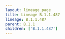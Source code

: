 ```yaml
---
layout: lineage_page
title: Lineage B.1.1.487
lineage: B.1.1.487
parent: B.1.1
children: ['B.1.1.487']
---
```

